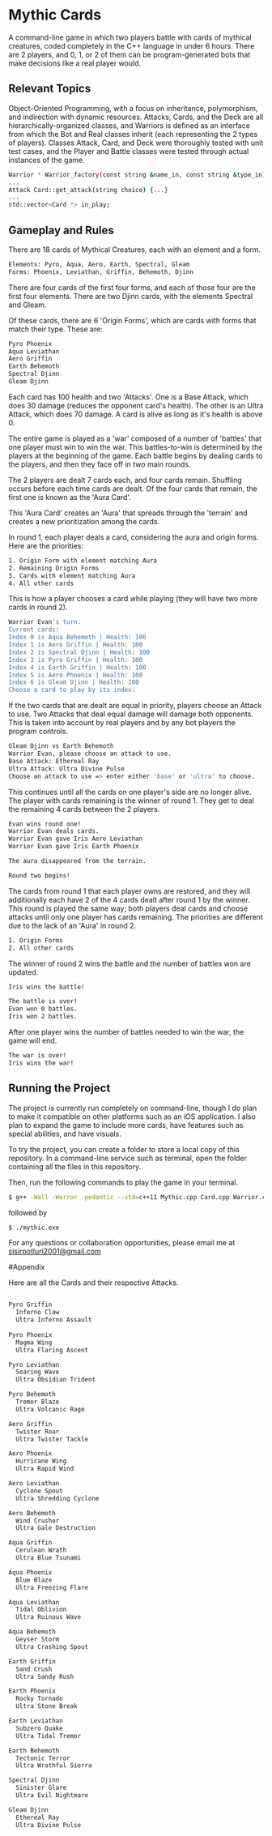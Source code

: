 # Mythic Cards

A command-line game in which two players battle with cards of mythical creatures, coded completely in the C++ language in under 6 hours. 
There are 2 players, and 0, 1, or 2 of them can be program-generated bots that make decisions like a real player would. 

## Relevant Topics

Object-Oriented Programming, with a focus on inheritance, polymorphism, and indirection with dynamic resources.
Attacks, Cards, and the Deck are all hierarchically-organized classes, and Warriors is defined as an interface from which the Bot and Real classes inherit (each representing the 2 types of players). Classes Attack, Card, and Deck were thoroughly tested with unit test cases, and the Player and Battle classes were tested through actual instances of the game. 

```bash
Warrior * Warrior_factory(const string &name_in, const string &type_in) {...} 
...
Attack Card::get_attack(string choice) {...} 
... 
std::vector<Card *> in_play;
```

## Gameplay and Rules

There are 18 cards of Mythical Creatures, each with an element and a form. 

```bash
Elements: Pyro, Aqua, Aero, Earth, Spectral, Gleam
Forms: Phoenix, Leviathan, Griffin, Behemoth, Djinn
```

There are four cards of the first four forms, and each of those four are the first four elements. There are two Djinn cards, with the elements Spectral and Gleam.

Of these cards, there are 6 'Origin Forms', which are cards with forms that match their type. These are:

```bash
Pyro Phoenix
Aqua Leviathan
Aero Griffin
Earth Behemoth
Spectral Djinn
Gleam Djinn
```

Each card has 100 health and two 'Attacks'. One is a Base Attack, which does 30 damage (reduces the opponent card's health). The other is an Ultra Attack, which does 70 damage. A card is alive as long as it's health is above 0. 

The entire game is played as a 'war' composed of a number of 'battles' that one player must win to win the war. This battles-to-win is determined by the players at the beginning of the game.
Each battle begins by dealing cards to the players, and then they face off in two main rounds. 

The 2 players are dealt 7 cards each, and four cards remain. Shuffling occurs before each time cards are dealt. Of the four cards that remain, the first one is known as the 'Aura Card'.

This 'Aura Card' creates an 'Aura' that spreads through the 'terrain' and creates a new prioritization among the cards. 

In round 1, each player deals a card, considering the aura and origin forms. Here are the priorities:

```bash
1. Origin Form with element matching Aura
2. Remaining Origin Forms
3. Cards with element matching Aura
4. All other cards
```
This is how a player chooses a card while playing (they will have two more cards in round 2).

```bash
Warrior Evan's turn.
Current cards:
Index 0 is Aqua Behemoth | Health: 100
Index 1 is Aero Griffin | Health: 100
Index 2 is Spectral Djinn | Health: 100
Index 3 is Pyro Griffin | Health: 100
Index 4 is Earth Griffin | Health: 100
Index 5 is Aero Phoenix | Health: 100
Index 6 is Gleam Djinn | Health: 100
Choose a card to play by its index: 
```

If the two cards that are dealt are equal in priority, players choose an Attack to use. Two Attacks that deal equal damage will damage both opponents. This is taken into account by real players and by any bot players the program controls. 

```bash
Gleam Djinn vs Earth Behemoth
Warrior Evan, please choose an attack to use.
Base Attack: Ethereal Ray
Ultra Attack: Ultra Divine Pulse
Choose an attack to use => enter either 'base' or 'ultra' to choose.
```

This continues until all the cards on one player's side are no longer alive. The player with cards remaining is the winner of round 1. They get to deal the remaining 4 cards between the 2 players.

```bash
Evan wins round one! 
Warrior Evan deals cards.
Warrior Evan gave Iris Aero Leviathan
Warrior Evan gave Iris Earth Phoenix

The aura disappeared from the terrain.

Round two begins!
```

The cards from round 1 that each player owns are restored, and they will additionally each have 2 of the 4 cards dealt after round 1 by the winner. This round is played the same way; both players deal cards and choose attacks until only one player has cards remaining. The priorities are different due to the lack of an 'Aura' in round 2. 

```bash
1. Origin Forms
2. All other cards
```

The winner of round 2 wins the battle and the number of battles won are updated. 

```bash
Iris wins the battle!

The battle is over!
Evan won 0 battles.
Iris won 2 battles.
```

After one player wins the number of battles needed to win the war, the game will end. 

```bash
The war is over!
Iris wins the war!
```

## Running the Project
The project is currently run completely on command-line, though I do plan to make it compatible on other platforms such as an iOS application. I also plan to expand the game to include more cards, have features such as special abilities, and have visuals.

To try the project, you can create a folder to store a local copy of this repository. In a command-line service such as terminal, open the folder containing all the files in this repository. 

Then, run the following commands to play the game in your terminal. 

```bash
$ g++ -Wall -Werror -pedantic --std=c++11 Mythic.cpp Card.cpp Warrior.cpp Attack.cpp Battle.cpp Deck.cpp -o mythic.exe 
```
followed by

```bash
$ ./mythic.exe
```

For any questions or collaboration opportunities, please email me at sisirpotluri2001@gmail.com

#Appendix

Here are all the Cards and their respective Attacks. 

```bash

Pyro Griffin
  Inferno Claw
  Ultra Inferno Assault
  
Pyro Phoenix
  Magma Wing
  Ultra Flaring Ascent

Pyro Leviathan
  Searing Wave
  Ultra Obsidian Trident

Pyro Behemoth
  Tremor Blaze
  Ultra Volcanic Rage

Aero Griffin
  Twister Roar
  Ultra Twister Tackle

Aero Phoenix
  Hurricane Wing
  Ultra Rapid Wind

Aero Leviathan
  Cyclone Spout
  Ultra Shredding Cyclone

Aero Behemoth
  Wind Crusher
  Ultra Gale Destruction

Aqua Griffin
  Cerulean Wrath
  Ultra Blue Tsunami

Aqua Phoenix
  Blue Blaze
  Ultra Freezing Flare

Aqua Leviathan
  Tidal Oblivion
  Ultra Ruinous Wave

Aqua Behemoth
  Geyser Storm
  Ultra Crashing Spout

Earth Griffin
  Sand Crush
  Ultra Sandy Rush

Earth Phoenix
  Rocky Tornado
  Ultra Stone Break

Earth Leviathan
  Subzero Quake
  Ultra Tidal Tremor

Earth Behemoth
  Tectonic Terror
  Ultra Wrathful Sierra

Spectral Djinn
  Sinister Glare
  Ultra Evil Nightmare

Gleam Djinn
  Ethereal Ray
  Ultra Divine Pulse

```
